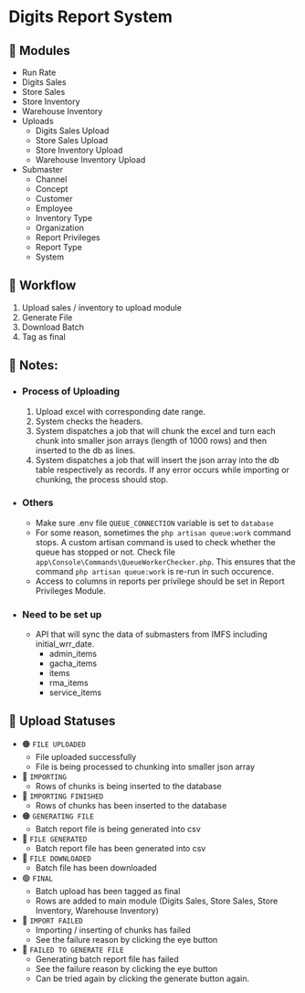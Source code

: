# Digits Report System

## 📃 Modules
 - Run Rate
 - Digits Sales
 - Store Sales
 - Store Inventory
 - Warehouse Inventory
 - Uploads
    - Digits Sales Upload
    - Store Sales Upload
    - Store Inventory Upload
    - Warehouse Inventory Upload
- Submaster
   - Channel
   - Concept
   - Customer
   - Employee
   - Inventory Type
   - Organization
   - Report Privileges
   - Report Type
   - System

## 🔄️ Workflow
 1. Upload sales / inventory to upload module
 2. Generate File
 3. Download Batch
 4. Tag as final

 ## 📝 Notes:
   - ### Process of Uploading
      1. Upload excel with corresponding date range.
      2. System checks the headers.
      3. System dispatches a job that will chunk the excel and turn each chunk into smaller json arrays (length of 1000 rows) and then inserted to the db as lines. 
      4. System dispatches a job that will insert the json array into the db table respectively as records. If any error occurs while importing or chunking, the process should stop.

   - ### Others
      - Make sure .env file `QUEUE_CONNECTION` variable is set to `database`
      - For some reason, sometimes the `php artisan queue:work` command stops. A custom artisan command is used to check whether the queue has stopped or not. Check file `app\Console\Commands\QueueWorkerChecker.php`. This ensures that the command `php artisan queue:work` is re-run in such occurence.
      - Access to columns in reports per privilege should be set in Report Privileges Module.

   - ### Need to be set up
      - API that will sync the data of submasters from IMFS including initial_wrr_date.
         - admin_items
         - gacha_items
         - items
         - rma_items
         - service_items

## 📃 Upload Statuses
 - 🟠 `FILE UPLOADED`
    - File uploaded successfully
    - File is being processed to chunking into smaller json array
 - 🔵 `IMPORTING`
    - Rows of chunks is being inserted to the database
 - 🔵 `IMPORTING FINISHED`
    - Rows of chunks has been inserted to the database
 - 🟠 `GENERATING FILE`
    - Batch report file is being generated into csv
 - 🔵 `FILE GENERATED`
    - Batch report file has been generated into csv
 - 🔵 `FILE DOWNLOADED`
    - Batch file has been downloaded
 - 🟢 `FINAL`
    - Batch upload has been tagged as final
    - Rows are added to main module (Digits Sales, Store Sales, Store Inventory, Warehouse Inventory)
 - 🔴 `IMPORT FAILED`
    - Importing / inserting of chunks has failed
    - See the failure reason by clicking the eye button
 - 🔴 `FAILED TO GENERATE FILE`
    - Generating batch report file has failed
    - See the failure reason by clicking the eye button
    - Can be tried again by clicking the generate button again.